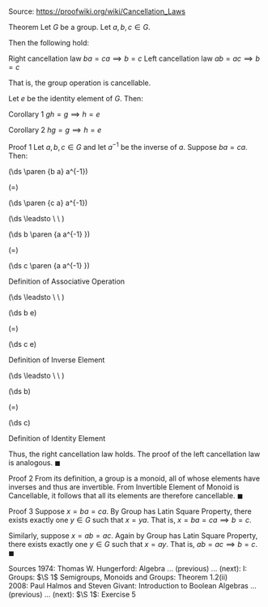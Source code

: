 # 

Source: https://proofwiki.org/wiki/Cancellation_Laws



Theorem
Let $G$ be a group.
Let $a, b, c \in G$.

Then the following hold:

Right cancellation law
$b a = c a \implies b = c$
Left cancellation law
$a b = a c \implies b = c$

That is, the group operation is cancellable.

Let $e$ be the identity element of $G$.
Then:

Corollary 1
$g h = g \implies h = e$


Corollary 2
$h g = g \implies h = e$


Proof 1
Let $a, b, c \in G$ and let $a^{-1}$ be the inverse of $a$.
Suppose $b a = c a$.
Then:














\(\ds \paren {b a} a^{-1}\)

\(=\)







\(\ds \paren {c a} a^{-1}\)














\(\ds \leadsto \ \ \)





\(\ds b \paren {a a^{-1} }\)

\(=\)







\(\ds c \paren {a a^{-1} }\)





Definition of Associative Operation








\(\ds \leadsto \ \ \)





\(\ds b e\)

\(=\)







\(\ds c e\)





Definition of Inverse Element








\(\ds \leadsto \ \ \)





\(\ds b\)

\(=\)







\(\ds c\)





Definition of Identity Element




Thus, the right cancellation law holds.
The proof of the left cancellation law is analogous.
$\blacksquare$


Proof 2
From its definition, a group is a monoid, all of whose elements have inverses and thus are invertible.
From Invertible Element of Monoid is Cancellable, it follows that all its elements are therefore cancellable.
$\blacksquare$


Proof 3
Suppose $x = b a = c a$.
By Group has Latin Square Property, there exists exactly one $y \in G$ such that $x = y a$.
That is, $x = b a = c a \implies b = c$.

Similarly, suppose $x = a b = a c$.
Again by Group has Latin Square Property, there exists exactly one $y \in G$ such that $x = a y$.
That is, $a b = a c \implies b = c$.
$\blacksquare$


Sources
1974: Thomas W. Hungerford: Algebra ... (previous) ... (next): $\text{I}$: Groups: $\S 1$ Semigroups, Monoids and Groups: Theorem $1.2 \text{(ii)}$
2008: Paul Halmos and Steven Givant: Introduction to Boolean Algebras ... (previous) ... (next): $\S 1$: Exercise $5$




